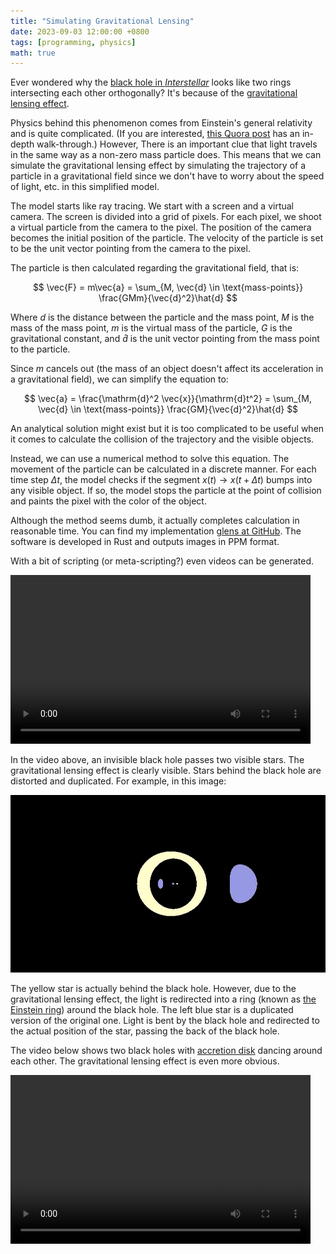 ```yaml
---
title: "Simulating Gravitational Lensing"
date: 2023-09-03 12:00:00 +0800
tags: [programming, physics]
math: true
---
```


Ever wondered why the [black hole in *Interstellar*](https://www.imdb.com/title/tt0816692/mediaviewer/rm4154473472?ref_=ext_shr_lnk) looks like two rings intersecting each other orthogonally? It's because of the [gravitational lensing effect](https://hubblesite.org/contents/articles/gravitational-lensing).

Physics behind this phenomenon comes from Einstein's general relativity and is quite complicated. (If you are interested, [this Quora post](https://qr.ae/pyE9TW) has an in-depth walk-through.) However, There is an important clue that light travels in the same way as a non-zero mass particle does. This means that we can simulate the gravitational lensing effect by simulating the trajectory of a particle in a gravitational field since we don't have to worry about the speed of light, etc. in this simplified model.

The model starts like ray tracing. We start with a screen and a virtual camera. The screen is divided into a grid of pixels. For each pixel, we shoot a virtual particle from the camera to the pixel. The position of the camera becomes the initial position of the particle. The velocity of the particle is set to be the unit vector pointing from the camera to the pixel.

The particle is then calculated regarding the gravitational field, that is:

$$
\vec{F} = m\vec{a} = \sum_{M, \vec{d} \in \text{mass-points}} \frac{GMm}{\vec{d}^2}\hat{d}
$$

Where $d$ is the distance between the particle and the mass point, $M$ is the mass of the mass point, $m$ is the virtual mass of the particle, $G$ is the gravitational constant, and $\hat{d}$ is the unit vector pointing from the mass point to the particle.

Since $m$ cancels out (the mass of an object doesn't affect its acceleration in a gravitational field), we can simplify the equation to:

$$
\vec{a} = \frac{\mathrm{d}^2 \vec{x}}{\mathrm{d}t^2} = \sum_{M, \vec{d} \in \text{mass-points}} \frac{GM}{\vec{d}^2}\hat{d}
$$

An analytical solution might exist but it is too complicated to be useful when it comes to calculate the collision of the trajectory and the visible objects.

Instead, we can use a numerical method to solve this equation. The movement of the particle can be calculated in a discrete manner. For each time step $\Delta t$, the model checks if the segment $x(t) \rightarrow x(t+\Delta t)$ bumps into any visible object. If so, the model stops the particle at the point of collision and paints the pixel with the color of the object.

Although the method seems dumb, it actually completes calculation in reasonable time. You can find my implementation [glens at GitHub](https://github.com/yikerman/glens). The software is developed in Rust and outputs images in PPM format.

With a bit of scripting (or meta-scripting?) even videos can be generated.

<video width="480" height="270" controls>
  <source src="/files/20230903/pass.mp4" type="video/mp4">
</video>

In the video above, an invisible black hole passes two visible stars. The gravitational lensing effect is clearly visible. Stars behind the black hole are distorted and duplicated. For example, in this image:

![Blackhole passes stars](/files/20230903/pass.png)

The yellow star is actually behind the black hole. However, due to the gravitational lensing effect, the light is redirected into a ring (known as [the Einstein ring](https://en.wikipedia.org/wiki/Einstein_ring)) around the black hole. The left blue star is a duplicated version of the original one. Light is bent by the black hole and redirected to the actual position of the star, passing the back of the black hole.

The video below shows two black holes with [accretion disk](https://en.wikipedia.org/wiki/Accretion_disk) dancing around each other. The gravitational lensing effect is even more obvious.

<video width="480" height="270" controls>
  <source src="/files/20230903/bh.mp4" type="video/mp4">
</video>
